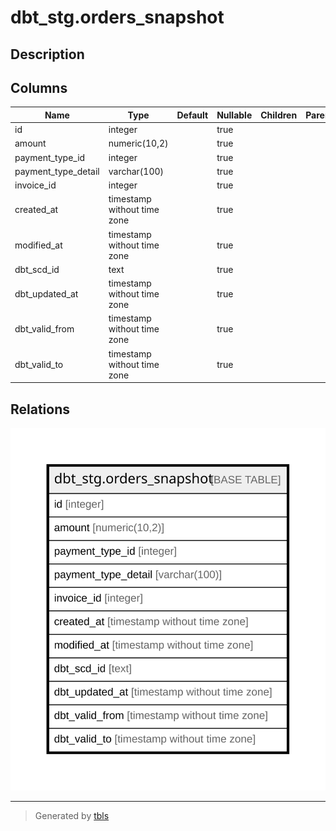 # dbt_stg.orders_snapshot

## Description

## Columns

| Name | Type | Default | Nullable | Children | Parents | Comment |
| ---- | ---- | ------- | -------- | -------- | ------- | ------- |
| id | integer |  | true |  |  |  |
| amount | numeric(10,2) |  | true |  |  |  |
| payment_type_id | integer |  | true |  |  |  |
| payment_type_detail | varchar(100) |  | true |  |  |  |
| invoice_id | integer |  | true |  |  |  |
| created_at | timestamp without time zone |  | true |  |  |  |
| modified_at | timestamp without time zone |  | true |  |  |  |
| dbt_scd_id | text |  | true |  |  |  |
| dbt_updated_at | timestamp without time zone |  | true |  |  |  |
| dbt_valid_from | timestamp without time zone |  | true |  |  |  |
| dbt_valid_to | timestamp without time zone |  | true |  |  |  |

## Relations

![er](dbt_stg.orders_snapshot.svg)

---

> Generated by [tbls](https://github.com/k1LoW/tbls)
